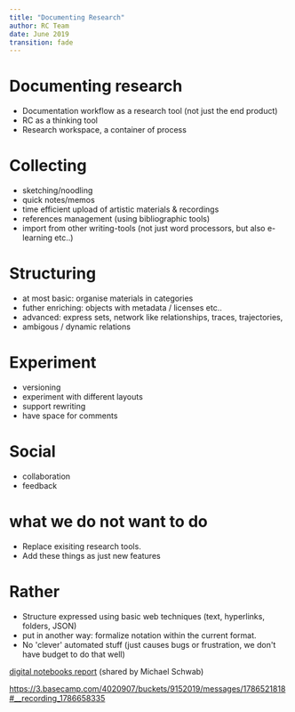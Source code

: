 ```yaml
---
title: "Documenting Research"
author: RC Team
date: June 2019
transition: fade
---
```


# Documenting research

* Documentation workflow as a research tool (not just the end product)
* RC as a thinking tool 
* Research workspace, a container of process

# Collecting 

* sketching/noodling 
* quick notes/memos
* time efficient upload of artistic materials & recordings 
* references management (using bibliographic tools)
* import from other writing-tools (not just word processors, but also e-learning etc..)

# Structuring

* at most basic: organise materials in categories
* futher enriching: objects with metadata / licenses etc..
* advanced: express sets, network like relationships, traces, trajectories, 
* ambigous / dynamic relations

# Experiment

* versioning
* experiment with different layouts
* support rewriting
* have space for comments

# Social

* collaboration 
* feedback 

# what we do not want to do

* Replace exisiting research tools.
* Add these things as just new features 

# Rather

* Structure expressed using basic web techniques (text, hyperlinks, folders, JSON)
* put in another way: formalize notation within the current format.
* No 'clever' automated stuff (just causes bugs or frustration, we don't have budget to do that well)

[digital notebooks report](https://openworking.wordpress.com/2018/05/21/event-report-digital-notebooks-productivity-tools-for-researchers-on-15-03-2018/) (shared by Michael Schwab)

https://3.basecamp.com/4020907/buckets/9152019/messages/1786521818#__recording_1786658335
